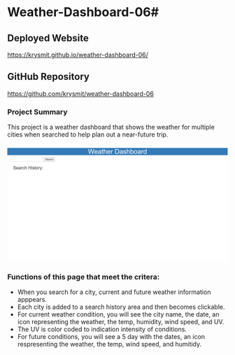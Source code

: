 # Weather-Dashboard-06#
## Deployed Website
https://krysmit.github.io/weather-dashboard-06/
## GitHub Repository
https://github.com/krysmit/weather-dashboard-06

### Project Summary
This project is a weather dashboard that shows the weather for multiple cities when searched to help plan out a near-future trip.

![screenshot of project](./assets/screenshotofwd.png)

### Functions of this page that meet the critera:
* When you search for a city, current and future weather information apppears.
* Each city is added to a search history area and then becomes clickable.
* For current weather condition, you will see the city name, the date, an icon representing the weather, the temp, humidity, wind speed, and UV.
* The UV is color coded to indication intensity of conditions.
* For future conditions, you will see a 5 day with the dates, an icon respresenting the weather, the temp, wind speed, and humitidy.